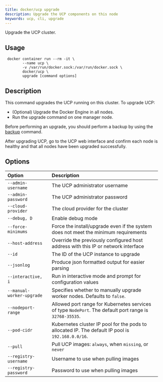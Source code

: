 ```yaml
---
title: docker/ucp upgrade
description: Upgrade the UCP components on this node
keywords: ucp, cli, upgrade
---
```


Upgrade the UCP cluster.

## Usage

```
 docker container run --rm -it \
        --name ucp \
        -v /var/run/docker.sock:/var/run/docker.sock \
        docker/ucp \
        upgrade [command options]
```

## Description

This command upgrades the UCP running on this cluster. To upgrade UCP:

- (Optional) Upgrade the Docker Engine in all nodes.
- Run the upgrade command on one manager node.

Before performing an upgrade, you should perform a backup by using the
[backup](backup.md) command.

After upgrading UCP, go to the UCP web interface and confirm each node is
healthy and that all nodes have been upgraded successfully.


## Options

| Option                | Description                                                                                           |
|:----------------------|:------------------------------------------------------------------------------------------------------|
| `--admin-username`    | The UCP administrator username                                                                        |
| `--admin-password`    | The UCP administrator password                                                                        |
| `--cloud-provider`    | The cloud provider for the cluster                                                                    |
| `--debug, D`          | Enable debug mode                                                                                     |
| `--force-minimums`    | Force the install/upgrade even if the system does not meet the minimum requirements                   |
| `--host-address`      | Override the previously configured host address with this IP or network interface                     |
| `--id`                | The ID of the UCP instance to upgrade                                                                 |
| `--jsonlog`           | Produce json formatted output for easier parsing                                                      |
| `--interactive, i`    | Run in interactive mode and prompt for configuration values                                           |
| `--manual-worker-upgrade`    | Specifies whether to manually upgrade worker nodes. Defaults to `false`.                                           |
| `--nodeport-range`    | Allowed port range for Kubernetes services of type `NodePort`. The default port range is `32768-35535`.                   |
| `--pod-cidr`          | Kubernetes cluster IP pool for the pods to allocated IP. The default IP pool is `192.168.0.0/16`.                 |
| `--pull`              | Pull UCP images: `always`, when `missing`, or `never`                                                 |
| `--registry-username` | Username to use when pulling images                                                                   |
| `--registry-password` | Password to use when pulling images                                                                   |
